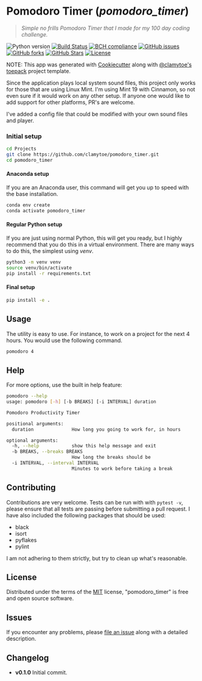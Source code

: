 # Pomodoro Timer (*pomodoro_timer*)
> *Simple no frills Pomodoro Timer that I made for my 100 day coding challenge.*

![Python version][python-version]
[![Build Status][travis-image]][travis-url]
[![BCH compliance][bch-image]][bch-url]
[![GitHub issues][issues-image]][issues-url]
[![GitHub forks][fork-image]][fork-url]
[![GitHub Stars][stars-image]][stars-url]
[![License][license-image]][license-url]

NOTE: This app was generated with [Cookiecutter](https://github.com/audreyr/cookiecutter) along with [@clamytoe's](https://github.com/clamytoe) [toepack](https://github.com/clamytoe/toepack) project template.

Since the application plays local system sound files, this project only works for those that are using Linux Mint. I'm using Mint 19 with Cinnamon, so not even sure if it would work on any other setup. If anyone one would like to add support for other platforms, PR's are welcome.

I've added a config file that could be modified with your own sound files and player.

### Initial setup
```bash
cd Projects
git clone https://github.com/clamytoe/pomodoro_timer.git
cd pomodoro_timer
```

#### Anaconda setup
If you are an Anaconda user, this command will get you up to speed with the base installation.
```bash
conda env create
conda activate pomodoro_timer
```

#### Regular Python setup
If you are just using normal Python, this will get you ready, but I highly recommend that you do this in a virtual environment. There are many ways to do this, the simplest using *venv*.
```bash
python3 -m venv venv
source venv/bin/activate
pip install -r requirements.txt
```

#### Final setup
```bash
pip install -e .
```

## Usage
The utility is easy to use. For instance, to work on a project for the next 4 hours. You would use the following command.
```bash
pomodoro 4
```

## Help
For more options, use the built in help feature:
```bash
pomodoro --help
usage: pomodoro [-h] [-b BREAKS] [-i INTERVAL] duration

Pomodoro Productivity Timer

positional arguments:
  duration              How long you going to work for, in hours

optional arguments:
  -h, --help            show this help message and exit
  -b BREAKS, --breaks BREAKS
                        How long the breaks should be
  -i INTERVAL, --interval INTERVAL
                        Minutes to work before taking a break
```
## Contributing
Contributions are very welcome. Tests can be run with with `pytest -v`, please ensure that all tests are passing before submitting a pull request. I have also included the following packages that should be used:
* black
* isort
* pyflakes
* pylint

I am not adhering to them strictly, but try to clean up what's reasonable.

## License
Distributed under the terms of the [MIT](https://opensource.org/licenses/MIT) license, "pomodoro_timer" is free and open source software.

## Issues
If you encounter any problems, please [file an issue](https://github.com/clamytoe/toepack/issues) along with a detailed description.

## Changelog
* **v0.1.0** Initial commit.

[python-version]:https://img.shields.io/badge/python-3.6.5-brightgreen.svg
[travis-image]:https://travis-ci.org/clamytoe/pomodoro_timer.svg?branch=master
[travis-url]:https://travis-ci.org/clamytoe/pomodoro_timer
[bch-image]:https://bettercodehub.com/edge/badge/clamytoe/pomodoro_timer?branch=master
[bch-url]:https://bettercodehub.com/
[issues-image]:https://img.shields.io/github/issues/clamytoe/pomodoro_timer.svg
[issues-url]:https://github.com/clamytoe/pomodoro_timer/issues
[fork-image]:https://img.shields.io/github/forks/clamytoe/pomodoro_timer.svg
[fork-url]:https://github.com/clamytoe/pomodoro_timer/network
[stars-image]:https://img.shields.io/github/stars/clamytoe/pomodoro_timer.svg
[stars-url]:https://github.com/clamytoe/pomodoro_timer/stargazers
[license-image]:https://img.shields.io/github/license/clamytoe/pomodoro_timer.svg
[license-url]:https://github.com/clamytoe/pomodoro_timer/blob/master/LICENSE
